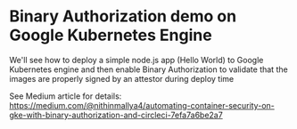 # Binary Authorization demo on Google Kubernetes Engine

We'll see how to deploy a simple node.js app (Hello World) to Google Kubernetes engine and then enable Binary Authorization to validate that the images are properly signed by an attestor during deploy time

See Medium article for details:
https://medium.com/@nithinmallya4/automating-container-security-on-gke-with-binary-authorization-and-circleci-7efa7a6be2a7
